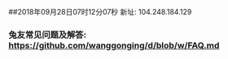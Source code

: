 ##2018年09月28日07时12分07秒 新址: 104.248.184.129
### 兔友常见问题及解答: https://github.com/wanggonging/d/blob/w/FAQ.md
